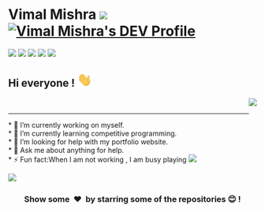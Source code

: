 # Vimal Mishra <img src="https://github.com/TheDudeThatCode/TheDudeThatCode/blob/master/Assets/Developer.gif" width="50px"><a href="https://dev.to/mishravimal99"><img src="https://d2fltix0v2e0sb.cloudfront.net/dev-badge.svg" alt="Vimal Mishra's DEV Profile" height="30" width="30"></a>
<img height="30" src="https://img.shields.io/badge/python%20-%2314354C.svg?&style=for-the-badge&logo=python&logoColor=white" /> <img height="30" src="https://img.shields.io/badge/c%20-%2300599C.svg?&style=for-the-badge&logo=c&logoColor=white"/> <img height="30" src="https://img.shields.io/badge/java-%23ED8B00.svg?&style=for-the-badge&logo=java&logoColor=white"/> <img height="30" src="https://img.shields.io/badge/html5%20-%23E34F26.svg?&style=for-the-badge&logo=html5&logoColor=white"/>  <img height="30" src="https://img.shields.io/badge/css3%20-%231572B6.svg?&style=for-the-badge&logo=css3&logoColor=white"/>

<h2> Hi everyone ! <img src="https://raw.githubusercontent.com/ABSphreak/ABSphreak/master/gifs/Hi.gif" width="30px"></h2>

<img align="right" src="https://media.giphy.com/media/3o7qE1YN7aBOFPRw8E/giphy.gif" height="150px" />
<p align="center">
<!--
  <b><i>Let's connect! Find me on the web.</i></b><br><br>
  <a href="https://leetcode.com/mishravimal99/">
    <img height=30 img src="https://raw.githubusercontent.com/AbhishekMaira10/AbhishekMaira10/master/Resources/svg/leetcode.svg" alt="leetcode">
  </a>
[<img height="30" src="https://img.shields.io/badge/linkedin-%230077B5.svg?&style=for-the-badge&logo=linkedin&logoColor=white" />][linkedin]
[<img height="30" src = "https://img.shields.io/badge/facebook-%231877F2.svg?&style=for-the-badge&logo=facebook&logoColor=white" />][Facebook]
    <a href="https://www.hackerrank.com/_181500792">
        <img height=30 src="https://d3keuzeb2crhkn.cloudfront.net/hackerrank/assets/styleguide/logo_wordmark-f5c5eb61ab0a154c3ed9eda24d0b9e31.svg">
    </a>
    <a href="https://auth.geeksforgeeks.org/user/vimalmishracs18/profile">
        <img height=30 src="https://media.geeksforgeeks.org/wp-content/cdn-uploads/20200817185016/gfg_complete_logo_2x-min.png">
    </a>
    <code><a href="https://www.codechef.com/users/mishravimal99">
        <img height=33 src="https://github.com/mishravimal99/mishravimal99/blob/master/codechef%20(1).svg"> <span style="color:black"><b>Codechef<b></span>
  </a></code>
-->
<br />
<hr />
<!--
**mishravimal99/mishravimal99** is a ✨ _special_ ✨ repository because its `README.md` (this file) appears on your GitHub profile.
Here are some ideas to get you started:
-->
* 🔭 I’m currently working on myself.<br>
* 🌱 I’m currently learning competitive programming.<br>
* 🤔 I’m looking for help with my portfolio website.<br>
* 💬 Ask me about anything for help.<br>
* ⚡ Fun fact:When I am not working , I am busy playing <code><img  height="20" src="https://img.shields.io/badge/counter%20strike-%23000000.svg?&style=for-the-badge&logo=counter-strike"></code>


![](https://komarev.com/ghpvc/?username=mishravimal99&color=blue&style=plastic&label=Github+Profile+Views)

<h3 align="center">Show some &nbsp;❤️&nbsp; by starring some of the repositories 😊 !</h3>

[linkedin]: https://www.linkedin.com/in/vimal-mishra-95462b187/
[Facebook]: https://www.facebook.com/REYAN.SINGH.75436/
